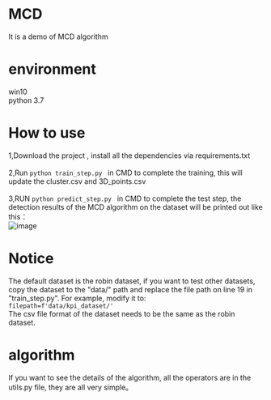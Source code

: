 # MCD
It is a demo of MCD algorithm
# environment
win10<br>
python 3.7
# How to use
1,Download the project , install all the dependencies via requirements.txt<br><br>
2,Run ```python train_step.py ``` in CMD to complete the training, this will update the cluster.csv and 3D_points.csv<br><br>
3,RUN ```python predict_step.py ``` in CMD to complete the test step, the detection results of the MCD algorithm on the dataset will be printed out like this：<br>
![image](https://user-images.githubusercontent.com/42335842/120985431-20c2d680-c76b-11eb-8c60-24b4252a3fcd.png)
# Notice
The default dataset is the robin dataset, if you want to test other datasets, copy the dataset to the "data/" path and replace the file path on line 19 in "train_step.py". For example, modify it to:<br>
``` filepath=f'data/kpi_dataset/' ```<br>
The csv file format of the dataset needs to be the same as the robin dataset.
# algorithm
If you want to see the details of the algorithm, all the operators are in the utils.py file, they are all very simple。
